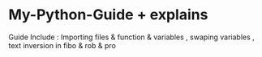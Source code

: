 # My-Python-Guide + explains
Guide Include : 
Importing files &  function & variables , swaping variables , text inversion in                    fibo & rob & pro 
